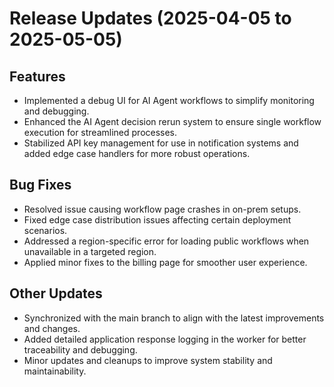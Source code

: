 # Release Updates (2025-04-05 to 2025-05-05)

## Features
- Implemented a debug UI for AI Agent workflows to simplify monitoring and debugging.
- Enhanced the AI Agent decision rerun system to ensure single workflow execution for streamlined processes.
- Stabilized API key management for use in notification systems and added edge case handlers for more robust operations.

## Bug Fixes
- Resolved issue causing workflow page crashes in on-prem setups.
- Fixed edge case distribution issues affecting certain deployment scenarios.
- Addressed a region-specific error for loading public workflows when unavailable in a targeted region.
- Applied minor fixes to the billing page for smoother user experience.

## Other Updates
- Synchronized with the main branch to align with the latest improvements and changes.
- Added detailed application response logging in the worker for better traceability and debugging.
- Minor updates and cleanups to improve system stability and maintainability.
